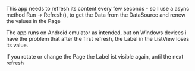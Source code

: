 This app needs to refresh its content every few seconds - so I use a async method Run -> Refresh(), to get the Data from the DataSource and renew the values in the Page

The app runs on Android emulator as intended, but on Windows devices i have the problem that after the first refresh, the Label in the ListView loses its value.

If you rotate or change the Page the Label ist visible again, until the next refresh
